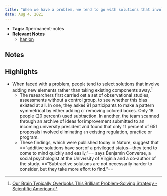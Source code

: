 ```yaml
---
title: "When we have a problem, we tend to go with solutions that involve adding something than taking something existing away"
date: Aug 4, 2021
---
```


- **Tags:** #permanent-notes 
- **Relevant Notes**
	- [hanlon](notes/perdev/kindness/hanlon.md)


## Notes

## Highlights
- When faced with a problem, people tend to select solutions that involve adding new elements rather than taking existing components away.[^1]
	- The researchers first carried out a set of observational studies, assessments without a control group, to see whether this bias existed at all. In one, they asked 91 participants to make a pattern symmetrical by either adding or removing colored boxes. Only 18 people (20 percent) used subtraction. In another, the team scanned through an archive of ideas for improvement submitted to an incoming university president and found that only 11 percent of 651 proposals involved eliminating an existing regulation, practice or program.
	- These findings, which were published today in Nature, suggest that ==“additive solutions have sort of a privileged status—they tend to come to mind quickly and easily,”== says Benjamin Converse, a social psychologist at the University of Virginia and a co-author of the study. ==“Subtractive solutions are not necessarily harder to consider, but they take more effort to find.”==


[^1]: [Our Brain Typically Overlooks This Brilliant Problem-Solving Strategy - Scientific American](https://www.scientificamerican.com/article/our-brain-typically-overlooks-this-brilliant-problem-solving-strategy/)
